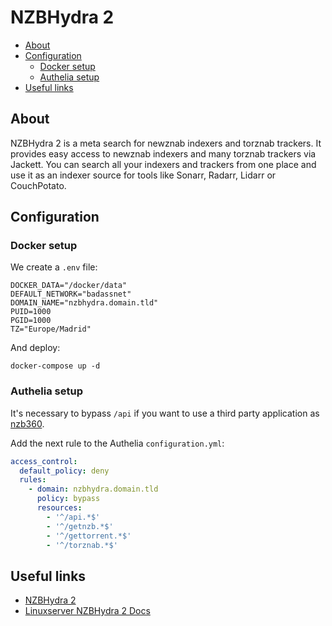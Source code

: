 # NZBHydra 2

- [About](#about)
- [Configuration](#configuration)
  * [Docker setup](#docker-setup)
  * [Authelia setup](#authelia-setup)
- [Useful links](#useful-links)

## About

NZBHydra 2 is a meta search for newznab indexers and torznab trackers. It
provides easy access to newznab indexers and many torznab trackers via Jackett.
You can search all your indexers and trackers from one place and use it as an
indexer source for tools like Sonarr, Radarr, Lidarr or CouchPotato.

## Configuration

### Docker setup

We create a `.env` file:

```shell
DOCKER_DATA="/docker/data"
DEFAULT_NETWORK="badassnet"
DOMAIN_NAME="nzbhydra.domain.tld"
PUID=1000
PGID=1000
TZ="Europe/Madrid"
```

And deploy:

    docker-compose up -d

### Authelia setup

It's necessary to bypass `/api` if you want to use a third party application as [nzb360](https://nzb360.com).

Add the next rule to the Authelia `configuration.yml`:

```yml
access_control:
  default_policy: deny
  rules:
    - domain: nzbhydra.domain.tld
      policy: bypass
      resources:
        - '^/api.*$'
        - '^/getnzb.*$'
        - '^/gettorrent.*$'
        - '^/torznab.*$'
```    

## Useful links

- [NZBHydra 2](https://github.com/theotherp/nzbhydra2)
- [Linuxserver NZBHydra 2 Docs](https://docs.linuxserver.io/images/docker-nzbhydra2)
